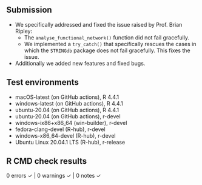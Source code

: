 ## Submission 

* We specifically addressed and fixed the issue raised by Prof. Brian Ripley:
  * The `analyse_functional_network()` function did not fail gracefully.
  * We implemented a `try_catch()` that specifically rescues the cases in which the `STRINGdb` package does not fail gracefully. This fixes the issue.
* Additionally we added new features and fixed bugs.

## Test environments
* macOS-latest (on GitHub actions), R 4.4.1
* windows-latest (on GitHub actions), R 4.4.1
* ubuntu-20.04 (on GitHub actions), R 4.4.1
* ubuntu-20.04 (on GitHub actions), r-devel
* windows-ix86+x86_64 (win-builder), r-devel
* fedora-clang-devel (R-hub), r-devel
* windows-x86_64-devel (R-hub), r-devel
* Ubuntu Linux 20.04.1 LTS (R-hub), r-release

## R CMD check results

0 errors ✓ | 0 warnings ✓ | 0 notes ✓

